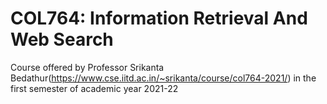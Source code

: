 # COL764: Information Retrieval And Web Search
Course offered by Professor Srikanta Bedathur(https://www.cse.iitd.ac.in/~srikanta/course/col764-2021/) in the first semester of academic year 2021-22
